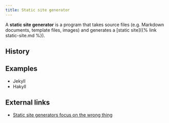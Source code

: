 ```yaml
---
title: Static site generator
---
```


A **static site generator** is a program that takes source files (e.g. Markdown
documents, template files, images) and generates a [static site]({% link
static-site.md %}).

## History

## Examples

- Jekyll
- Hakyll

## External links

- [Static site generators focus on the wrong
  thing](http://blog.pankajmore.in/static-site-generators-focus-on-the-wrong-thing)
